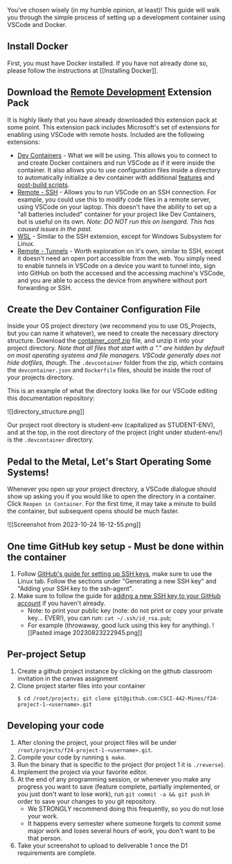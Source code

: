 You've chosen wisely (in my humble opinion, at least)! This guide will walk you through the simple process of setting up a development container using VSCode and Docker.
## Install Docker
First, you must have Docker installed. If you have not already done so, please follow the instructions at [[Installing Docker]].
## Download the [Remote Development](https://marketplace.visualstudio.com/items?itemName=ms-vscode-remote.vscode-remote-extensionpack) Extension Pack
It is highly likely that you have already downloaded this extension pack at some point. This extension pack includes Microsoft's set of extensions for enabling using VSCode with remote hosts. Included are the following extensions:
- [Dev Containers](https://marketplace.visualstudio.com/items?itemName=ms-vscode-remote.remote-ssh) - What we will be using. This allows you to connect to and create Docker containers and run VSCode as if it were inside the container. It also allows you to use configuration files inside a directory to automatically initialize a dev container with additional [features](https://code.visualstudio.com/blogs/2022/09/15/dev-container-features) and [post-build scripts](https://code.visualstudio.com/docs/devcontainers/create-dev-container#_rebuild).
- [Remote - SSH](https://marketplace.visualstudio.com/items?itemName=ms-vscode-remote.remote-ssh) - Allows you to run VSCode on an SSH connection. For example, you could use this to modify code files in a remote server, using VSCode on your laptop. This doesn't have the ability to set up a "all batteries included" container for your project like Dev Containers, but is useful on its own. *Note: DO NOT run this on Isengard. This has caused issues in the past.*
- [WSL](https://marketplace.visualstudio.com/items?itemName=ms-vscode-remote.remote-wsl) - Similar to the SSH extension, except for Windows Subsystem for Linux.
- [Remote - Tunnels](https://marketplace.visualstudio.com/items?itemName=ms-vscode.remote-server) - Worth exploration on it's own, similar to SSH, except it doesn't need an open port accessible from the web. You simply need to enable tunnels in VSCode on a device you want to tunnel into, sign into GitHub on both the accessed and the accessing machine's VSCode, and you are able to access the device from anywhere without port forwarding or SSH.

## Create the Dev Container Configuration File
Inside your OS project directory (we recommend you to use OS_Projects, but you can name it whatever), we need to create the necessary directory structure. Download the [container_conf.zip](https://github.com/CSCI-442-Mines/student-env/blob/main/container_conf.zip) file, and unzip it into your project directory. *Note that all files that start with a "." are hidden by default on most operating systems and file managers. VSCode generally does not hide dotfiles, though.* The `.devcontainer` folder from the zip, which contains the `devcontainer.json` and `Dockerfile` files, should be inside the root of your projects directory. 

This is an example of what the directory looks like for our VSCode editing this documentation repository:

![[directory_structure.png]]

Our project root directory is student-env (capitalized as STUDENT-ENV), and at the top, in the root directory of the project (right under student-env/) is the `.devcontainer` directory.
## Pedal to the Metal, Let's Start Operating Some Systems!
Whenever you open up your project directory, a VSCode dialogue should show up asking you if you would like to open the directory in a container. Click `Reopen in Container`. For the first time, it may take a minute to build the container, but subsequent opens should be much faster.

![[Screenshot from 2023-10-24 16-12-55.png]]
## One time  GitHub key setup - Must be done within the container
1. Follow [GitHub's guide for setting up SSH keys](https://docs.github.com/en/authentication/connecting-to-github-with-ssh/generating-a-new-ssh-key-and-adding-it-to-the-ssh-agent?platform=linux), make sure to use the Linux tab. Follow the sections under "Generating a new SSH key" and "Adding your SSH key to the ssh-agent".
2.  Make sure to follow the guide for [adding a new SSH key to your GitHub account](https://docs.github.com/en/authentication/connecting-to-github-with-ssh/adding-a-new-ssh-key-to-your-github-account) if you haven't already.
	* Note: to print your public key (note: do not print or copy your private key... EVER!), you can run: `cat ~/.ssh/id_rsa.pub`;
	* For example (throwaway, good luck using this key for anything).
		![[Pasted image 20230823222945.png]]


## Per-project Setup
1. Create a github project instance by clicking on the github classroom invitation in the canvas assignment 
2. Clone project starter files into your container
	```
	$ cd /root/projects; git clone git@github.com:CSCI-442-Mines/f24-project-1-<username>.git
	```

## Developing your code
1. After cloning the project, your project files will be under `/root/projects/f24-project-1-<username>.git`.
2. Compile your code by running `$ make`.
3. Run the binary that is specific to the project (for project 1 it is `./reverse`).
4. Implement the project via your favorite editor.
5. At the end of any programming session, or whenever you make any progress you want to save (feature complete, partially implemented, or you just don't want to lose work), run `git commit -a && git push` in order to save your changes to you git repository. 
	* We STRONGLY recommend doing this frequently, so you do not lose your work.
	* It happens every semester where someone forgets to commit some major work and loses several hours of work, you don't want to be that person.
6. Take your screenshot to upload to deliverable 1 once the D1 requirements are complete.
